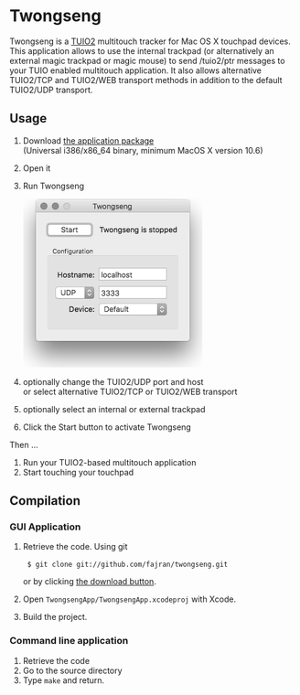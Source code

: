 Twongseng
========

Twongseng is a [TUIO2](http://tuio.org) multitouch tracker for Mac OS X touchpad devices. 
This application allows to use the internal trackpad (or alternatively an external magic trackpad or magic mouse) 
to send /tuio2/ptr messages to your TUIO enabled multitouch application. It also allows alternative TUIO2/TCP and 
TUIO2/WEB transport methods in addition to the default TUIO2/UDP transport.

Usage
-----

1. Download [the application package](https://github.com/mkalten/twongseng/releases/download/0.1/Twongseng-0.1.zip)  
   (Universal i386/x86_64 binary, minimum MacOS X version 10.6)
2. Open it
3. Run Twongseng
    
    ![Twongseng](twongseng.png)
    
4. optionally change the TUIO2/UDP port and host  
   or select alternative TUIO2/TCP or TUIO2/WEB transport
5. optionally select an internal or external trackpad
6. Click the Start button to activate Twongseng

Then ...

1. Run your TUIO2-based multitouch application
2. Start touching your touchpad

Compilation
-----------

### GUI Application

1. Retrieve the code. Using git

        $ git clone git://github.com/fajran/twongseng.git
    
    or by clicking [the download
	button](http://github.com/fajran/twongseng/tarball/master).

2. Open `TwongsengApp/TwongsengApp.xcodeproj` with Xcode.
3. Build the project.

### Command line application

1. Retrieve the code
2. Go to the source directory
3. Type `make` and return.


